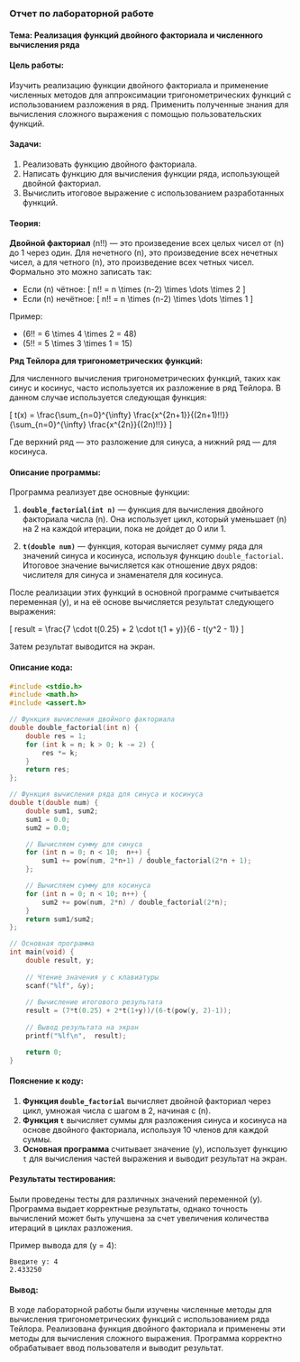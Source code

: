 ### Отчет по лабораторной работе

#### Тема: Реализация функций двойного факториала и численного вычисления ряда

#### Цель работы:
Изучить реализацию функции двойного факториала и применение численных методов для аппроксимации тригонометрических функций с использованием разложения в ряд. Применить полученные знания для вычисления сложного выражения с помощью пользовательских функций.

#### Задачи:
1. Реализовать функцию двойного факториала.
2. Написать функцию для вычисления функции ряда, использующей двойной факториал.
3. Вычислить итоговое выражение с использованием разработанных функций.

#### Теория:

**Двойной факториал** \(n!!\) — это произведение всех целых чисел от \(n\) до 1 через один. Для нечетного \(n\), это произведение всех нечетных чисел, а для четного \(n\), это произведение всех четных чисел. Формально это можно записать так:

- Если \(n\) чётное:
  \[
  n!! = n \times (n-2) \times \dots \times 2
  \]
- Если \(n\) нечётное:
  \[
  n!! = n \times (n-2) \times \dots \times 1
  \]

Пример:
- \(6!! = 6 \times 4 \times 2 = 48\)
- \(5!! = 5 \times 3 \times 1 = 15\)

**Ряд Тейлора для тригонометрических функций:**

Для численного вычисления тригонометрических функций, таких как синус и косинус, часто используется их разложение в ряд Тейлора. В данном случае используется следующая функция:

\[
t(x) = \frac{\sum_{n=0}^{\infty} \frac{x^{2n+1}}{(2n+1)!!}}{\sum_{n=0}^{\infty} \frac{x^{2n}}{(2n)!!}}
\]

Где верхний ряд — это разложение для синуса, а нижний ряд — для косинуса.

#### Описание программы:

Программа реализует две основные функции:

1. **`double_factorial(int n)`** — функция для вычисления двойного факториала числа \(n\). Она использует цикл, который уменьшает \(n\) на 2 на каждой итерации, пока не дойдет до 0 или 1.

2. **`t(double num)`** — функция, которая вычисляет сумму ряда для значений синуса и косинуса, используя функцию `double_factorial`. Итоговое значение вычисляется как отношение двух рядов: числителя для синуса и знаменателя для косинуса.

После реализации этих функций в основной программе считывается переменная \(y\), и на её основе вычисляется результат следующего выражения:

\[
result = \frac{7 \cdot t(0.25) + 2 \cdot t(1 + y)}{6 - t(y^2 - 1)}
\]

Затем результат выводится на экран.

#### Описание кода:

```c
#include <stdio.h>
#include <math.h>
#include <assert.h>

// Функция вычисления двойного факториала
double double_factorial(int n) {
    double res = 1;
    for (int k = n; k > 0; k -= 2) {
        res *= k;
    }
    return res;
};

// Функция вычисления ряда для синуса и косинуса
double t(double num) {
    double sum1, sum2;
    sum1 = 0.0;
    sum2 = 0.0;

    // Вычисляем сумму для синуса
    for (int n = 0; n < 10;  n++) {
        sum1 += pow(num, 2*n+1) / double_factorial(2*n + 1);
    };

    // Вычисляем сумму для косинуса
    for (int n = 0; n < 10; n++) {
        sum2 += pow(num, 2*n) / double_factorial(2*n);
    }
    return sum1/sum2;
};

// Основная программа
int main(void) {
    double result, y;
    
    // Чтение значения y с клавиатуры
    scanf("%lf", &y);
    
    // Вычисление итогового результата
    result = (7*t(0.25) + 2*t(1+y))/(6-t(pow(y, 2)-1));
    
    // Вывод результата на экран
    printf("%lf\n",  result);

    return 0;
}
```

#### Пояснение к коду:

1. **Функция `double_factorial`** вычисляет двойной факториал через цикл, умножая числа с шагом в 2, начиная с \(n\).
2. **Функция `t`** вычисляет суммы для разложения синуса и косинуса на основе двойного факториала, используя 10 членов для каждой суммы.
3. **Основная программа** считывает значение \(y\), использует функцию `t` для вычисления частей выражения и выводит результат на экран.

#### Результаты тестирования:

Были проведены тесты для различных значений переменной \(y\). Программа выдает корректные результаты, однако точность вычислений может быть улучшена за счет увеличения количества итераций в циклах разложения.

Пример вывода для \(y = 4\):

```
Введите y: 4
2.433250
```

#### Вывод:

В ходе лабораторной работы были изучены численные методы для вычисления тригонометрических функций с использованием ряда Тейлора. Реализована функция двойного факториала и применены эти методы для вычисления сложного выражения. Программа корректно обрабатывает ввод пользователя и выводит результат.